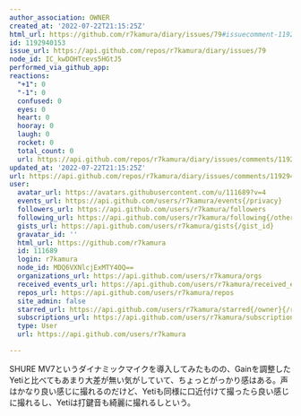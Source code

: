 ```yaml
---
author_association: OWNER
created_at: '2022-07-22T21:15:25Z'
html_url: https://github.com/r7kamura/diary/issues/79#issuecomment-1192940153
id: 1192940153
issue_url: https://api.github.com/repos/r7kamura/diary/issues/79
node_id: IC_kwDOHTcevs5HGtJ5
performed_via_github_app: 
reactions:
  "+1": 0
  "-1": 0
  confused: 0
  eyes: 0
  heart: 0
  hooray: 0
  laugh: 0
  rocket: 0
  total_count: 0
  url: https://api.github.com/repos/r7kamura/diary/issues/comments/1192940153/reactions
updated_at: '2022-07-22T21:15:25Z'
url: https://api.github.com/repos/r7kamura/diary/issues/comments/1192940153
user:
  avatar_url: https://avatars.githubusercontent.com/u/111689?v=4
  events_url: https://api.github.com/users/r7kamura/events{/privacy}
  followers_url: https://api.github.com/users/r7kamura/followers
  following_url: https://api.github.com/users/r7kamura/following{/other_user}
  gists_url: https://api.github.com/users/r7kamura/gists{/gist_id}
  gravatar_id: ''
  html_url: https://github.com/r7kamura
  id: 111689
  login: r7kamura
  node_id: MDQ6VXNlcjExMTY4OQ==
  organizations_url: https://api.github.com/users/r7kamura/orgs
  received_events_url: https://api.github.com/users/r7kamura/received_events
  repos_url: https://api.github.com/users/r7kamura/repos
  site_admin: false
  starred_url: https://api.github.com/users/r7kamura/starred{/owner}{/repo}
  subscriptions_url: https://api.github.com/users/r7kamura/subscriptions
  type: User
  url: https://api.github.com/users/r7kamura

---
```

SHURE MV7というダイナミックマイクを導入してみたものの、Gainを調整したYetiと比べてもあまり大差が無い気がしていて、ちょっとがっかり感はある。声はかなり良い感じに撮れるのだけど、Yetiも同様に口近付けて撮ったら良い感じに撮れるし、Yetiは打鍵音も綺麗に撮れるしという。